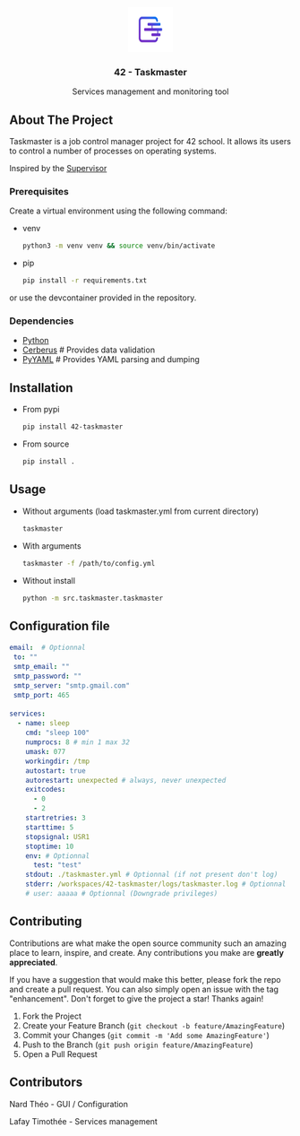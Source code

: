 <!-- PROJECT LOGO -->
<br />
<div align="center">
  <a href="https://github.com/PandeoF1/42-taskmaster">
    <img src="images/logo.png" alt="Logo" width="80" height="80">
  </a>

<h3 align="center">42 - Taskmaster</h3>

  <p align="center">
    Services management and monitoring tool
  </p>
</div>


## About The Project

Taskmaster is a job control manager project for 42 school.
It allows its users to control a number of processes on operating systems.

Inspired by the [Supervisor](https://github.com/Supervisor/supervisor)

### Prerequisites

Create a virtual environment using the following command:

* venv
  ```sh
  python3 -m venv venv && source venv/bin/activate
  ```

* pip
  ```sh 
  pip install -r requirements.txt
  ```

or use the devcontainer provided in the repository.

### Dependencies

* [Python](https://www.python.org/)
* [Cerberus](https://docs.python-cerberus.org/) # Provides data validation
* [PyYAML](https://pypi.org/project/PyYAML/) # Provides YAML parsing and dumping

## Installation

* From pypi
  ```sh
  pip install 42-taskmaster
  ```

* From source
  ```sh
  pip install .
  ```

## Usage

* Without arguments (load taskmaster.yml from current directory)
    ```sh
    taskmaster
    ```
* With arguments
    ```sh
    taskmaster -f /path/to/config.yml
    ```
* Without install
    ```sh
    python -m src.taskmaster.taskmaster
    ```

## Configuration file

```yaml
email:  # Optionnal
 to: ""
 smtp_email: ""
 smtp_password: ""
 smtp_server: "smtp.gmail.com"
 smtp_port: 465

services:
  - name: sleep
    cmd: "sleep 100"
    numprocs: 8 # min 1 max 32
    umask: 077
    workingdir: /tmp
    autostart: true
    autorestart: unexpected # always, never unexpected
    exitcodes:
      - 0
      - 2
    startretries: 3
    starttime: 5
    stopsignal: USR1
    stoptime: 10
    env: # Optionnal
      test: "test"
    stdout: ./taskmaster.yml # Optionnal (if not present don't log)
    stderr: /workspaces/42-taskmaster/logs/taskmaster.log # Optionnal
    # user: aaaaa # Optionnal (Downgrade privileges)
```


<!-- CONTRIBUTING -->
## Contributing

Contributions are what make the open source community such an amazing place to learn, inspire, and create. Any contributions you make are **greatly appreciated**.

If you have a suggestion that would make this better, please fork the repo and create a pull request. You can also simply open an issue with the tag "enhancement".
Don't forget to give the project a star! Thanks again!

1. Fork the Project
2. Create your Feature Branch (`git checkout -b feature/AmazingFeature`)
3. Commit your Changes (`git commit -m 'Add some AmazingFeature'`)
4. Push to the Branch (`git push origin feature/AmazingFeature`)
5. Open a Pull Request



## Contributors

Nard Théo - GUI / Configuration

Lafay Timothée - Services management


